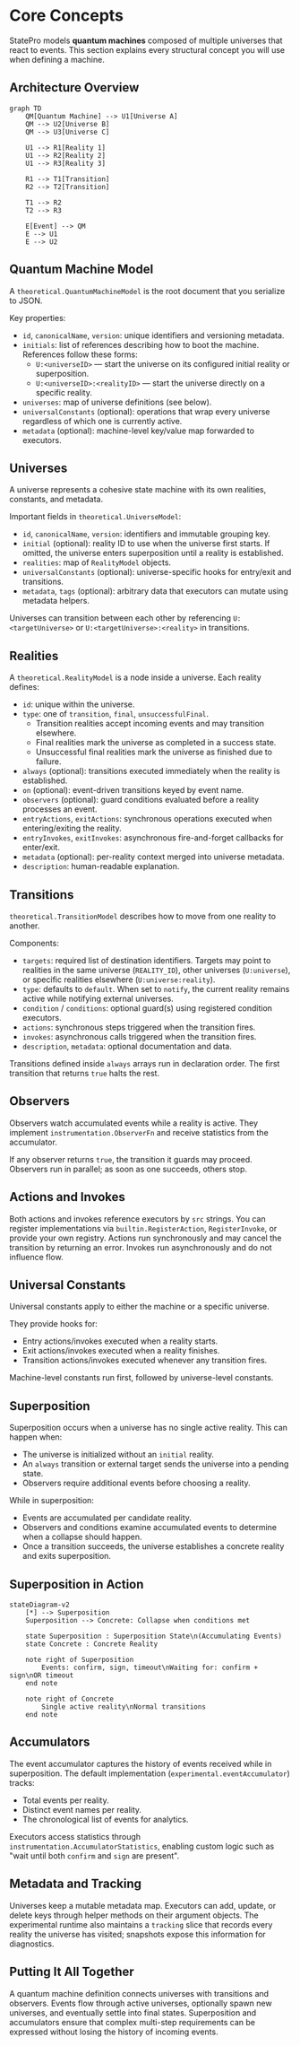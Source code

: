 # Core Concepts

StatePro models **quantum machines** composed of multiple universes that react to events. This section explains every structural concept you will use when defining a machine.

## Architecture Overview

```mermaid
graph TD
    QM[Quantum Machine] --> U1[Universe A]
    QM --> U2[Universe B]
    QM --> U3[Universe C]

    U1 --> R1[Reality 1]
    U1 --> R2[Reality 2]
    U1 --> R3[Reality 3]

    R1 --> T1[Transition]
    R2 --> T2[Transition]

    T1 --> R2
    T2 --> R3

    E[Event] --> QM
    E --> U1
    E --> U2
```

## Quantum Machine Model

A `theoretical.QuantumMachineModel` is the root document that you serialize to JSON.

Key properties:

- `id`, `canonicalName`, `version`: unique identifiers and versioning metadata.
- `initials`: list of references describing how to boot the machine. References follow these forms:
  - `U:<universeID>` — start the universe on its configured initial reality or superposition.
  - `U:<universeID>:<realityID>` — start the universe directly on a specific reality.
- `universes`: map of universe definitions (see below).
- `universalConstants` (optional): operations that wrap every universe regardless of which one is
  currently active.
- `metadata` (optional): machine-level key/value map forwarded to executors.

## Universes

A universe represents a cohesive state machine with its own realities, constants, and metadata.

Important fields in `theoretical.UniverseModel`:

- `id`, `canonicalName`, `version`: identifiers and immutable grouping key.
- `initial` (optional): reality ID to use when the universe first starts. If omitted, the universe
  enters superposition until a reality is established.
- `realities`: map of `RealityModel` objects.
- `universalConstants` (optional): universe-specific hooks for entry/exit and transitions.
- `metadata`, `tags` (optional): arbitrary data that executors can mutate using metadata helpers.

Universes can transition between each other by referencing `U:<targetUniverse>` or
`U:<targetUniverse>:<reality>` in transitions.

## Realities

A `theoretical.RealityModel` is a node inside a universe. Each reality defines:

- `id`: unique within the universe.
- `type`: one of `transition`, `final`, `unsuccessfulFinal`.
  - Transition realities accept incoming events and may transition elsewhere.
  - Final realities mark the universe as completed in a success state.
  - Unsuccessful final realities mark the universe as finished due to failure.
- `always` (optional): transitions executed immediately when the reality is established.
- `on` (optional): event-driven transitions keyed by event name.
- `observers` (optional): guard conditions evaluated before a reality processes an event.
- `entryActions`, `exitActions`: synchronous operations executed when entering/exiting the reality.
- `entryInvokes`, `exitInvokes`: asynchronous fire-and-forget callbacks for enter/exit.
- `metadata` (optional): per-reality context merged into universe metadata.
- `description`: human-readable explanation.

## Transitions

`theoretical.TransitionModel` describes how to move from one reality to another.

Components:

- `targets`: required list of destination identifiers. Targets may point to realities in the same
  universe (`REALITY_ID`), other universes (`U:universe`), or specific realities elsewhere
  (`U:universe:reality`).
- `type`: defaults to `default`. When set to `notify`, the current reality remains active while
  notifying external universes.
- `condition` / `conditions`: optional guard(s) using registered condition executors.
- `actions`: synchronous steps triggered when the transition fires.
- `invokes`: asynchronous calls triggered when the transition fires.
- `description`, `metadata`: optional documentation and data.

Transitions defined inside `always` arrays run in declaration order. The first transition that returns
`true` halts the rest.

## Observers

Observers watch accumulated events while a reality is active. They implement
`instrumentation.ObserverFn` and receive statistics from the accumulator.

If any observer returns `true`, the transition it guards may proceed. Observers run in parallel; as
soon as one succeeds, others stop.

## Actions and Invokes

Both actions and invokes reference executors by `src` strings. You can register implementations via
`builtin.RegisterAction`, `RegisterInvoke`, or provide your own registry. Actions run synchronously and
may cancel the transition by returning an error. Invokes run asynchronously and do not influence flow.

## Universal Constants

Universal constants apply to either the machine or a specific universe.

They provide hooks for:

- Entry actions/invokes executed when a reality starts.
- Exit actions/invokes executed when a reality finishes.
- Transition actions/invokes executed whenever any transition fires.

Machine-level constants run first, followed by universe-level constants.

## Superposition

Superposition occurs when a universe has no single active reality. This can happen when:

- The universe is initialized without an `initial` reality.
- An `always` transition or external target sends the universe into a pending state.
- Observers require additional events before choosing a reality.

While in superposition:

- Events are accumulated per candidate reality.
- Observers and conditions examine accumulated events to determine when a collapse should happen.
- Once a transition succeeds, the universe establishes a concrete reality and exits superposition.

## Superposition in Action

```mermaid
stateDiagram-v2
    [*] --> Superposition
    Superposition --> Concrete: Collapse when conditions met

    state Superposition : Superposition State\n(Accumulating Events)
    state Concrete : Concrete Reality

    note right of Superposition
        Events: confirm, sign, timeout\nWaiting for: confirm + sign\nOR timeout
    end note

    note right of Concrete
        Single active reality\nNormal transitions
    end note
```

## Accumulators

The event accumulator captures the history of events received while in superposition. The default implementation (`experimental.eventAccumulator`) tracks:

- Total events per reality.
- Distinct event names per reality.
- The chronological list of events for analytics.

Executors access statistics through `instrumentation.AccumulatorStatistics`, enabling custom logic such as "wait until both `confirm` and `sign` are present".

## Metadata and Tracking

Universes keep a mutable metadata map. Executors can add, update, or delete keys through helper
methods on their argument objects. The experimental runtime also maintains a `tracking` slice that
records every reality the universe has visited; snapshots expose this information for diagnostics.

## Putting It All Together

A quantum machine definition connects universes with transitions and observers. Events flow through
active universes, optionally spawn new universes, and eventually settle into final states. Superposition
and accumulators ensure that complex multi-step requirements can be expressed without losing the
history of incoming events.
